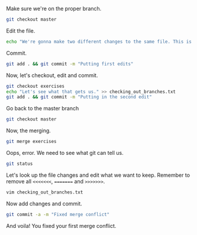 Make sure we're on the proper branch.

```bash
git checkout master
```

Edit the file.

```bash
echo "We're gonna make two different changes to the same file. This is how you're get in trouble" >> checking_out_branches.txt
```

Commit.

```bash
git add . && git commit -m "Putting first edits"
```

Now, let's checkout, edit and commit.

```bash
git checkout exercises
echo "Let's see what that gets us." >> checking_out_branches.txt
git add . && git commit -m "Putting in the second edit"
```

Go back to the master branch

```bash
git checkout master
```

Now, the merging.

```bash
git merge exercises
```

Oops, error. We need to see what git can tell us.

```bash 
git status
```

Let's look up the file changes and edit what we want to keep. Remember to remove all `<<<<<<<`, `=======` and `>>>>>>>`.

```bash
vim checking_out_branches.txt
```

Now add changes and commit.
```bash
git commit -a -m "Fixed merge conflict"
```

And voila! You fixed your first merge conflict.
